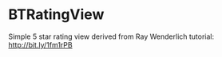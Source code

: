 BTRatingView
============

Simple 5 star rating view derived from Ray Wenderlich tutorial: http://bit.ly/1fm1rPB